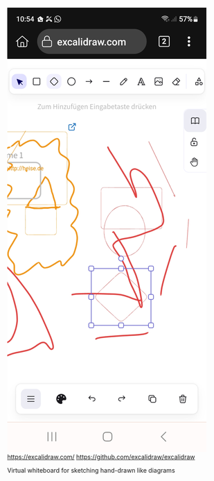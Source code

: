 ![](_asset/Screenshot_20240225_105454_Kiwi%20Browser.jpg)
https://excalidraw.com/
https://github.com/excalidraw/excalidraw

Virtual whiteboard for sketching hand-drawn like diagrams

